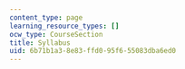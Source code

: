 ```yaml
---
content_type: page
learning_resource_types: []
ocw_type: CourseSection
title: Syllabus
uid: 6b71b1a3-8e83-ffd0-95f6-55083dba6ed0
---
```

